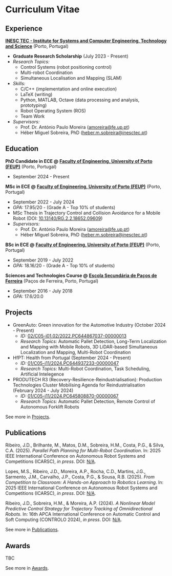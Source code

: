 # Curriculum Vitae

## Experience

**[INESC TEC - Institute for Systems and Computer Engineering, Technology and Science](https://www.inesctec.pt/en/)**
(Porto, Portugal)

- **Graduate Research Scholarship** (July 2023 - Present)
- _Research Topics:_
    - Control Systems (robot positioning control)
    - Multi-robot Coordination
    - Simultaneous Localisation and Mapping (SLAM)
- _Skills:_
    - C/C++ (implementation and online execution)
    - LaTeX (writing)
    - Python, MATLAB, Octave (data processing and analysis, prototyping)
    - Robot Operating System (ROS)
    - Team Work
- _Supervisors:_
    - Prof. Dr. António Paulo Moreira
      ([amoreira@fe.up.pt](mailto:amoreira@fe.up.pt))
    - Héber Miguel Sobreira, PhD
      ([heber.m.sobreira@inesctec.pt](mailto:heber.m.sobreira@inesctec.pt))

<!-- **Invited Assistant @**
**[Faculty of Engineering, University of Porto (FEUP)](https://sigarra.up.pt/feup/en/)**
(Porto, Portugal)

- September 2021 - August 2023
- _Courses:_
    - Software Design (MSc in ECE) (2021/22 1ºS, 2022/23 1ºS)
    - Industrial Informatics (MSc in ECE) (2021/22 2ºS, 2022/23 2ºS)
- _Supervisors:_
    - Prof. Dr. Armando Jorge Sousa ([asousa@fe.up.pt](mailto:asousa@fe.up.pt))
    - Prof. Dr. Mário Jorge Sousa ([msousa@fe.up.pt](mailto:msousa@fe.up.pt))
    - Prof. Dr. Nuno Flores ([nflores@fe.up.pt](mailto:nflores@fe.up.pt)) -->

## Education

**PhD Candidate in ECE @**
**[Faculty of Engineering, University of Porto (FEUP)](https://sigarra.up.pt/feup/en/)**
(Porto, Portugal)

- September 2024 - Present
<!-- - _GPA:_ ???/20 (curricular courses) -->
<!-- - PhD Thesis in ???
- _Supervisors:_
    - Héber Miguel Sobreira, PhD
      ([heber.m.sobreira@inesctec.pt](mailto:heber.m.sobreira@inesctec.pt)) -->

**MSc in ECE @**
**[Faculty of Engineering, University of Porto (FEUP)](https://sigarra.up.pt/feup/en/)**
(Porto, Portugal)

- September 2022 - July 2024
- _GPA:_ 17.95/20 - (Grade A - Top 10% of students)
- MSc Thesis in Trajectory Control and Collision Avoidance for a Mobile Robot
  (DOI: [10.13140/RG.2.2.18652.09609](http://dx.doi.org/10.13140/RG.2.2.18652.09609))
- _Supervisors:_
    - Prof. Dr. António Paulo Moreira
      ([amoreira@fe.up.pt](mailto:amoreira@fe.up.pt))
    - Héber Miguel Sobreira, PhD
      ([heber.m.sobreira@inesctec.pt](mailto:heber.m.sobreira@inesctec.pt))

**BSc in ECE @**
**[Faculty of Engineering, University of Porto (FEUP)](https://sigarra.up.pt/feup/en/)**
(Porto, Portugal)

- September 2019 - July 2022
- _GPA:_ 18.16/20 - (Grade A - Top 10% of students)

**Sciences and Technologies Course @**
**[Escola Secundária de Paços de Ferreira](https://espf.edu.pt/)**
(Paços de Ferreira, Porto, Portugal)

- September 2016 - July 2018
- _GPA:_ 17.6/20.0

## Projects

- GreenAuto: Green innovation for the Automotive Industry
  (October 2024 - Present)
    - _ID:_
      [02/C05-i01.02/2022.PC644867037-00000013](https://transparencia.gov.pt/en/fundos-europeus/prr/beneficiarios-projetos/projeto/02/C05-i01.02/2022.PC644867037-00000013/)
    - _Research Topics:_
      Automatic Pallet Detection,
      Long-Term Localization and Mapping with Mobile Robots,
      3D LiDAR-based Simultaneous Localization and Mapping,
      Multi-Robot Coordination
- HfPT: Health from Portugal
  (September 2024 - Present) 
    - _ID:_
      [01/C05-i11/2024.PC644937233-00000047](https://transparencia.gov.pt/en/fundos-europeus/prr/beneficiarios-projetos/projeto/01/C05-i11/2024.PC644937233-00000047/)
    - _Research Topics:_
      Multi-Robot Coordination,
      Task Scheduling,
      Artificial Intelegence
- PRODUTECH R3 (Recovery-Resilience-Reindustrialisation): Production
  Technologies Cluster Mobilising Agenda for Reindustrialisation
  (February 2024 - July 2024)
    - _ID:_
      [01/C05-i11/2024.PC645808870-00000067](https://transparencia.gov.pt/en/fundos-europeus/prr/beneficiarios-projetos/projeto/01/C05-i11/2024.PC645808870-00000067/)
    - _Research Topics:_
      Automatic Pallet Detection,
      Remote Control of Autonomous Forklift Robots

See more in [Projects](projects.md).

## Publications

<!-- Ribeiro, J.D., Sousa, R.B., Martins, J.G., Aguiar, A.S., Santos, F.N., & Sobreira, H.M. (2025).
_Indoor Benchmark of 3D LiDAR SLAM at iilab – Industry and Innovation Laboratory_.
IEEE Access, 
**<volume>**(<number>):<pages xxx-xxx>.
DOI: [TBC](https://doi.org/TBC).
URL: [TBC](TBC) -->

Ribeiro, J.D., Brilhante, M., Matos, D.M., Sobreira, H.M., Costa, P.G., & Silva, C.A. (2025).
_Parallel Path Planning for Multi-Robot Coordination_.
In: 2025 IEEE International Conference on Autonomous Robot Systems and Competitions (ICARSC),
_in press_. <!-- pp. <pages xxx-xxx>. -->
DOI: [N/A](https://doi.org/).

Lopes, M.S., Ribeiro, J.D., Moreira, A.P., Rocha, C.D., Martins, J.G., Sarmento, J.M., Carvalho, J.P., Costa, P.G., & Sousa, R.B. (2025).
_From Competition to Classroom: A Hands-on Approach to Robotics Learning_.
In: 2025 IEEE International Conference on Autonomous Robot Systems and Competitions (ICARSC), 
_in press_. <!-- pp. <pages xxx-xxx>. -->
DOI: [N/A](https://doi.org/).

Ribeiro, J.D., Sobreira, H.M., & Moreira, A.P. (2024).
_A Nonlinear Model Predictive Control Strategy for Trajectory Tracking of Omnidirectional Robots_.
In: 16th APCA International Conference on Automatic Control and Soft Computing (CONTROLO 2024), 
_in press_. <!-- pp. <pages xxx-xxx>. -->
DOI: [N/A](https://doi.org/).

See more in [Publications](publications.md).

## Awards

TBC

See more in [Awards](awards.md).

